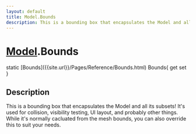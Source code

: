 ```yaml
---
layout: default
title: Model.Bounds
description: This is a bounding box that encapsulates the Model and all its subsets! It's used for collision, visibility testing, UI layout, and probably other things. While it's normally cacluated from the mesh bounds, you can also override this to suit your needs.
---
```

# [Model]({{site.url}}/Pages/Reference/Model.html).Bounds

<div class='signature' markdown='1'>
static [Bounds]({{site.url}}/Pages/Reference/Bounds.html) Bounds{ get set }
</div>

## Description
This is a bounding box that encapsulates the Model and
all its subsets! It's used for collision, visibility testing, UI
layout, and probably other things. While it's normally cacluated
from the mesh bounds, you can also override this to suit your
needs.

